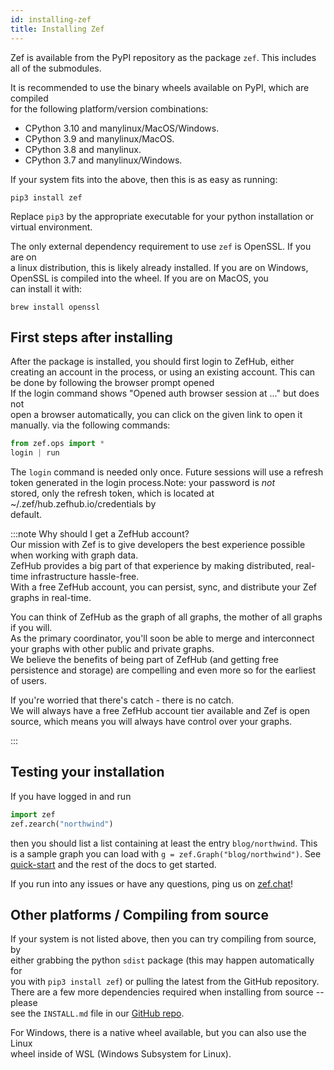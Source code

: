 ```yaml
---
id: installing-zef
title: Installing Zef
---
```


  
Zef is available from the PyPI repository as the package `zef`. This includes  
all of the submodules.  
  
It is recommended to use the binary wheels available on PyPI, which are compiled  
for the following platform/version combinations:  
  
- CPython 3.10 and manylinux/MacOS/Windows.  
- CPython 3.9 and manylinux/MacOS.  
- CPython 3.8 and manylinux.  
- CPython 3.7 and manylinux/Windows.  
  
If your system fits into the above, then this is as easy as running:  
  
```  
pip3 install zef  
```  
  
Replace `pip3` by the appropriate executable for your python installation or  
virtual environment.  
  
The only external dependency requirement to use `zef` is OpenSSL. If you are on  
a linux distribution, this is likely already installed. If you are on Windows,  
OpenSSL is compiled into the wheel. If you are on MacOS, you  
can install it with:  
  
```  
brew install openssl  
```  
  
## First steps after installing  
  
After the package is installed, you should first login to ZefHub, either  
creating an account in the process, or using an existing account. This can  
be done by following the browser prompt opened<FutureFeature>  
If the login command shows "Opened auth browser session at ..." but does not  
open a browser automatically, you can click on the given link to open it  
manually.</FutureFeature> via the following commands:  
  
```py  
from zef.ops import *  
login | run  
```  
  
The `login` command is needed only once. Future sessions will use a refresh  
token generated in the login process.<FutureFeature>Note: your password is _not_  
stored, only the refresh token, which is located at ~/.zef/hub.zefhub.io/credentials by  
default.</FutureFeature>  
  
:::note Why should I get a ZefHub account?  
Our mission with Zef is to give developers the best experience possible when working with graph data.  
ZefHub provides a big part of that experience by making distributed, real-time infrastructure hassle-free.  
With a free ZefHub account, you can persist, sync, and distribute your Zef graphs in real-time.  
  
You can think of ZefHub as the graph of all graphs, the mother of all graphs if you will.  
As the primary coordinator, you'll soon be able to merge and interconnect your graphs with other public and private graphs.  
We believe the benefits of being part of ZefHub (and getting free persistence and storage) are compelling and even more so for the earliest of users.  
  
If you're worried that there's catch - there is no catch.  
We will always have a free ZefHub account tier available and Zef is open source, which means you will always have control over your graphs.  
  
:::  
  
## Testing your installation  
  
If you have logged in and run  
  
```py  
import zef  
zef.zearch("northwind")  
```  
  
then you should list a list containing at least the entry `blog/northwind`. This  
is a sample graph you can load with `g = zef.Graph("blog/northwind")`. See  
[quick-start](quick-start) and the rest of the docs to get started.  
  
If you run into any issues or have any questions, ping us on [zef.chat](https://zef.chat)!  
  
## Other platforms / Compiling from source  
  
If your system is not listed above, then you can try compiling from source, by  
either grabbing the python `sdist` package (this may happen automatically for  
you with `pip3 install zef`) or pulling the latest from the GitHub repository.  
There are a few more dependencies required when installing from source -- please  
see the `INSTALL.md` file in our [GitHub repo](https://github.com/zefhub/zef).  
  
For Windows, there is a native wheel available, but you can also use the Linux  
wheel inside of WSL (Windows Subsystem for Linux).  
